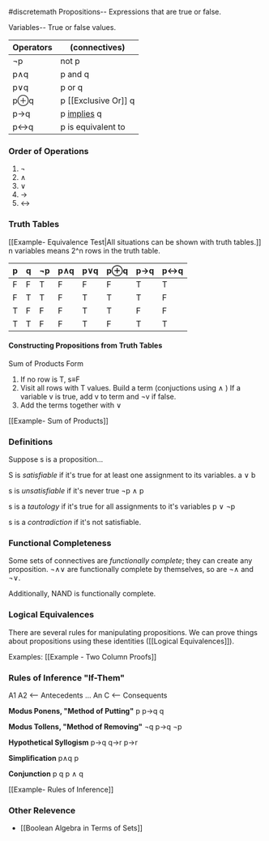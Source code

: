 #discretemath
Propositions-- Expressions that are true or false.

Variables-- True or false values.

| Operators | (connectives) |
| - | - |
|¬p| not p |
|p∧q|p and q|
|p∨q|p or q|
|p⊕q|p [[Exclusive Or]] q|
|p→q|p [implies](Implication.md) q |
|p↔q|p is equivalent to|

### Order of Operations
1. ¬
2. ∧
3. ∨
4. →
5. ↔

### Truth Tables
[[Example- Equivalence Test|All situations can be shown with truth tables.]]
n variables means 2^n rows in the truth table.

| p | q | ¬p|p∧q|p∨q|p⊕q|p→q|p↔q|
|-|-|-|-|-|-|-|-|
|F|F|T|F|F|F|T|T|
|F|T|T|F|T|T|T|F|
|T|F|F|F|T|T|F|F|
|T|T|F|F|T|F|T|T|

#### Constructing Propositions from Truth Tables
Sum of Products Form
1. If no row is T, s≡F
2. Visit all rows with T values. Build a term (conjuctions using ∧ ) If a variable v is true, add v to term and ¬v if false.
3. Add the terms together with ∨

[[Example- Sum of Products]]

### Definitions
Suppose s is a proposition...

S is *satisfiable* if it's true for at least one assignment to its variables.
a ∨ b

s is *unsatisfiable* if it's never true 
¬p ∧ p

s is a *tautology* if it's true for all assignments to it's variables
p ∨ ¬p

s is a *contradiction* if it's not satisfiable.

### Functional Completeness
Some sets of connectives are *functionally complete*; they can create any proposition.
¬∧∨ are functionally complete by themselves, so are ¬∧ and ¬∨.

Additionally, NAND is functionally complete.

### Logical Equivalences
There are several rules for manipulating propositions. We can prove things about propositions using these identities ([[Logical Equivalences]]). 

Examples: [[Example - Two Column Proofs]]

### Rules of Inference "If-Them"
A1
A2 <-- Antecedents
...
An
C <-- Consequents

**Modus Ponens, "Method of Putting"**
p
p→q
q

**Modus Tollens, "Method of Removing"**
¬q
p→q
¬p

**Hypothetical Syllogism**
p→q
q→r
p→r

**Simplification**
p∧q
p

**Conjunction**
p
q
p ∧ q

[[Example- Rules of Inference]]

### Other Relevence 

- [[Boolean Algebra in Terms of Sets]]
